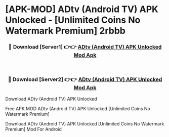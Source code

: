 # [APK-MOD] ADtv (Android TV) APK Unlocked - [Unlimited Coins No Watermark Premium] 2rbbb



<div align="center">
<h3>🔴 Download [Server1] 👉👉 <a href="https://momento.my/?title=ADtv_(Android_TV)_APK_Unlocked">ADtv (Android TV) APK Unlocked Mod Apk</a></h3><br>

<h3>🔴 Download [Server2] 👉👉 <a href="https://momento.my/?title=ADtv_(Android_TV)_APK_Unlocked">ADtv (Android TV) APK Unlocked Mod Apk</a></h3>
</div>



Download ADtv (Android TV) APK Unlocked 

Free APK MOD ADtv (Android TV) APK Unlocked [Unlimited Coins No Watermark Premium]

Download ADtv (Android TV) APK Unlocked [Unlimited Coins No Watermark Premium] Mod For Android
